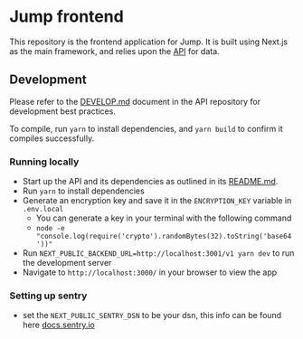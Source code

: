 # Jump frontend

This repository is the frontend application for Jump. It is built using Next.js as the main framework, and relies upon 
the [API](https://github.com/FractionalDev/jump-marketplace-api/) for data.

## Development

Please refer to the [DEVELOP.md](https://github.com/FractionalDev/jump-marketplace-api/blob/develop/DEVELOP.md)
document in the API repository for development best practices.

To compile, run `yarn` to install dependencies, and `yarn build` to confirm it compiles successfully.

### Running locally

 * Start up the API and its dependencies as outlined in its 
[README.md](https://github.com/FractionalDev/jump-marketplace-api#running-the-app).
 * Run `yarn` to install dependencies
 * Generate an encryption key and save it in the `ENCRYPTION_KEY` variable in `.env.local`
   * You can generate a key in your terminal with the following command
   * `node -e "console.log(require('crypto').randomBytes(32).toString('base64'))"`
 * Run `NEXT_PUBLIC_BACKEND_URL=http://localhost:3001/v1 yarn dev` to run the development server
 * Navigate to `http://localhost:3000/` in your browser to view the app


### Setting up sentry
* set the `NEXT_PUBLIC_SENTRY_DSN` to be your dsn, this info can be found here [docs.sentry.io](https://docs.sentry.io/product/sentry-basics/dsn-explainer/)